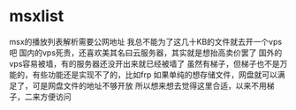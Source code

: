 # msxlist
msx的播放列表解析需要公网地址
我总不能为了这几十KB的文件就去开一个vps吧
国内的vps死贵，还喜欢美其名曰云服务器，其实就是想抬高卖价罢了
国外的vps容易被墙，有的服务器还没开出来就已经被墙了
虽然有梯子，但梯子也不是万能的，有些功能还是实现不了的，比如frp
如果单纯的想存储文件，网盘就可以满足了，可是网盘文件的地址不够开放
所以想来想去觉得这里合适，以来不用梯子，二来方便访问
